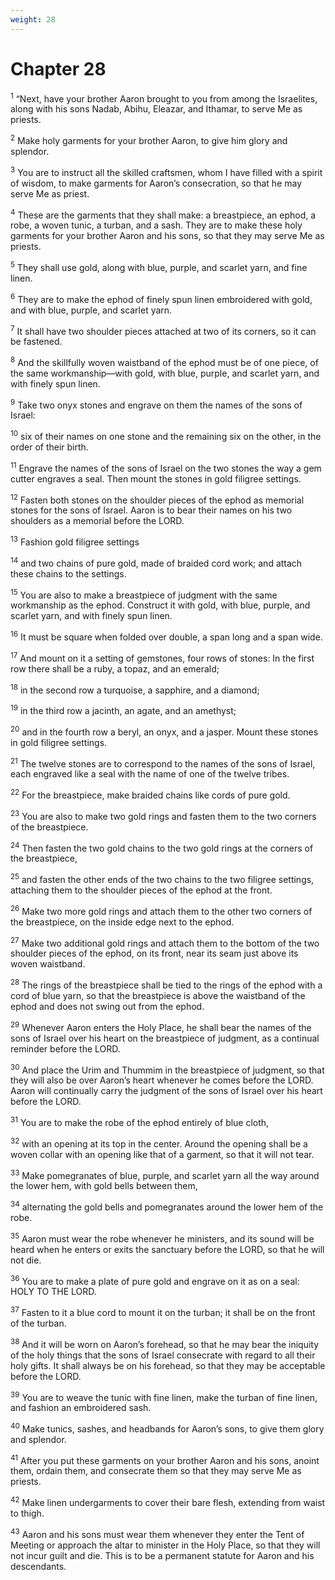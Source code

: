 ```yaml
---
weight: 28
---
```


# Chapter 28

<sup>1</sup> “Next, have your brother Aaron brought to you from among the Israelites, along with his sons Nadab, Abihu, Eleazar, and Ithamar, to serve Me as priests. 

<sup>2</sup> Make holy garments for your brother Aaron, to give him glory and splendor. 

<sup>3</sup> You are to instruct all the skilled craftsmen, whom I have filled with a spirit of wisdom, to make garments for Aaron’s consecration, so that he may serve Me as priest. 

<sup>4</sup> These are the garments that they shall make: a breastpiece, an ephod, a robe, a woven tunic, a turban, and a sash. They are to make these holy garments for your brother Aaron and his sons, so that they may serve Me as priests. 

<sup>5</sup> They shall use gold, along with blue, purple, and scarlet yarn, and fine linen. 

<sup>6</sup> They are to make the ephod of finely spun linen embroidered with gold, and with blue, purple, and scarlet yarn. 

<sup>7</sup> It shall have two shoulder pieces attached at two of its corners, so it can be fastened. 

<sup>8</sup> And the skillfully woven waistband of the ephod must be of one piece, of the same workmanship—with gold, with blue, purple, and scarlet yarn, and with finely spun linen. 

<sup>9</sup> Take two onyx stones and engrave on them the names of the sons of Israel: 

<sup>10</sup> six of their names on one stone and the remaining six on the other, in the order of their birth. 

<sup>11</sup> Engrave the names of the sons of Israel on the two stones the way a gem cutter engraves a seal. Then mount the stones in gold filigree settings. 

<sup>12</sup> Fasten both stones on the shoulder pieces of the ephod as memorial stones for the sons of Israel. Aaron is to bear their names on his two shoulders as a memorial before the LORD. 

<sup>13</sup> Fashion gold filigree settings 

<sup>14</sup> and two chains of pure gold, made of braided cord work; and attach these chains to the settings. 

<sup>15</sup> You are also to make a breastpiece of judgment with the same workmanship as the ephod. Construct it with gold, with blue, purple, and scarlet yarn, and with finely spun linen. 

<sup>16</sup> It must be square when folded over double, a span long and a span wide. 

<sup>17</sup> And mount on it a setting of gemstones, four rows of stones: In the first row there shall be a ruby, a topaz, and an emerald; 

<sup>18</sup> in the second row a turquoise, a sapphire, and a diamond; 

<sup>19</sup> in the third row a jacinth, an agate, and an amethyst; 

<sup>20</sup> and in the fourth row a beryl, an onyx, and a jasper. Mount these stones in gold filigree settings. 

<sup>21</sup> The twelve stones are to correspond to the names of the sons of Israel, each engraved like a seal with the name of one of the twelve tribes. 

<sup>22</sup> For the breastpiece, make braided chains like cords of pure gold. 

<sup>23</sup> You are also to make two gold rings and fasten them to the two corners of the breastpiece. 

<sup>24</sup> Then fasten the two gold chains to the two gold rings at the corners of the breastpiece, 

<sup>25</sup> and fasten the other ends of the two chains to the two filigree settings, attaching them to the shoulder pieces of the ephod at the front. 

<sup>26</sup> Make two more gold rings and attach them to the other two corners of the breastpiece, on the inside edge next to the ephod. 

<sup>27</sup> Make two additional gold rings and attach them to the bottom of the two shoulder pieces of the ephod, on its front, near its seam just above its woven waistband. 

<sup>28</sup> The rings of the breastpiece shall be tied to the rings of the ephod with a cord of blue yarn, so that the breastpiece is above the waistband of the ephod and does not swing out from the ephod. 

<sup>29</sup> Whenever Aaron enters the Holy Place, he shall bear the names of the sons of Israel over his heart on the breastpiece of judgment, as a continual reminder before the LORD. 

<sup>30</sup> And place the Urim and Thummim in the breastpiece of judgment, so that they will also be over Aaron’s heart whenever he comes before the LORD. Aaron will continually carry the judgment of the sons of Israel over his heart before the LORD. 

<sup>31</sup> You are to make the robe of the ephod entirely of blue cloth, 

<sup>32</sup> with an opening at its top in the center. Around the opening shall be a woven collar with an opening like that of a garment, so that it will not tear. 

<sup>33</sup> Make pomegranates of blue, purple, and scarlet yarn all the way around the lower hem, with gold bells between them, 

<sup>34</sup> alternating the gold bells and pomegranates around the lower hem of the robe. 

<sup>35</sup> Aaron must wear the robe whenever he ministers, and its sound will be heard when he enters or exits the sanctuary before the LORD, so that he will not die. 

<sup>36</sup> You are to make a plate of pure gold and engrave on it as on a seal: HOLY TO THE LORD. 

<sup>37</sup> Fasten to it a blue cord to mount it on the turban; it shall be on the front of the turban. 

<sup>38</sup> And it will be worn on Aaron’s forehead, so that he may bear the iniquity of the holy things that the sons of Israel consecrate with regard to all their holy gifts. It shall always be on his forehead, so that they may be acceptable before the LORD. 

<sup>39</sup> You are to weave the tunic with fine linen, make the turban of fine linen, and fashion an embroidered sash. 

<sup>40</sup> Make tunics, sashes, and headbands for Aaron’s sons, to give them glory and splendor. 

<sup>41</sup> After you put these garments on your brother Aaron and his sons, anoint them, ordain them, and consecrate them so that they may serve Me as priests. 

<sup>42</sup> Make linen undergarments to cover their bare flesh, extending from waist to thigh. 

<sup>43</sup> Aaron and his sons must wear them whenever they enter the Tent of Meeting or approach the altar to minister in the Holy Place, so that they will not incur guilt and die. This is to be a permanent statute for Aaron and his descendants. 


